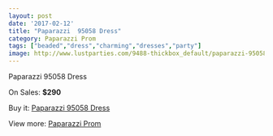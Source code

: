 ```yaml
---
layout: post
date: '2017-02-12'
title: "Paparazzi  95058 Dress"
category: Paparazzi Prom
tags: ["beaded","dress","charming","dresses","party"]
image: http://www.lustparties.com/9488-thickbox_default/paparazzi-95058-dress.jpg
---
```

Paparazzi  95058 Dress

On Sales: **$290**
<a href="https://www.lustparties.com/en/paparazzi-prom/3299-paparazzi-95058-dress.html"><amp-img layout="responsive" width="600" height="600" src="//www.lustparties.com/9488-thickbox_default/paparazzi-95058-dress.jpg" alt="Paparazzi  95058 Dress 0" /></a>
<a href="https://www.lustparties.com/en/paparazzi-prom/3299-paparazzi-95058-dress.html"><amp-img layout="responsive" width="600" height="600" src="//www.lustparties.com/9490-thickbox_default/paparazzi-95058-dress.jpg" alt="Paparazzi  95058 Dress 1" /></a>
<a href="https://www.lustparties.com/en/paparazzi-prom/3299-paparazzi-95058-dress.html"><amp-img layout="responsive" width="600" height="600" src="//www.lustparties.com/9489-thickbox_default/paparazzi-95058-dress.jpg" alt="Paparazzi  95058 Dress 2" /></a>

Buy it: [Paparazzi  95058 Dress](https://www.lustparties.com/en/paparazzi-prom/3299-paparazzi-95058-dress.html "Paparazzi  95058 Dress")

View more: [Paparazzi Prom](https://www.lustparties.com/en/10-paparazzi-prom "Paparazzi Prom")
